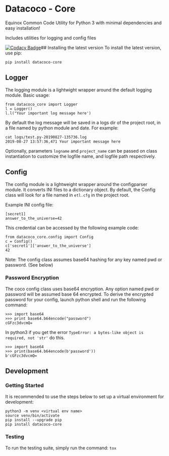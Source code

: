 # Datacoco - Core

Equinox Common Code Utility for Python 3 with minimal dependencies and easy installation!

Includes utilities for logging and config files

[![Codacy Badge](https://api.codacy.com/project/badge/Grade/d16600d5b116418496f6b98b9e02d77b)](https://www.codacy.com/manual/equinoxfitness/datacoco-core?utm_source=github.com&amp;utm_medium=referral&amp;utm_content=equinoxfitness/datacoco-core&amp;utm_campaign=Badge_Grade)## Installing the latest version
To install the latest version, use pip:
```
pip install datacoco-core
```

## Logger

The logging module is a lightwight wrapper around the default logging module. Basic usage:
```
from datacoco_core import Logger
l = Logger()
l.l("Your important log message here')
```

By default the log message will be saved in a logs dir of the project root, in a file named by python module and date. For example:
```
cat logs/test.py-20190827-135736.log
2019-08-27 13:57:36,471 Your important message here
```

Optionally, parameters `logname` and `project_name` can be passed on class instantiation to
customize the logfile name, and logfile path respectively.

## Config

The config module is a lightweight wrapper around the configparser module. It converts INI files to a dictionary object.
By default, the Config class will look for a file named in `etl.cfg` in the project root.

Example INI config file:
```
[secret1]
answer_to_the_universe=42
```
This credential can be accessed by the following example code:
```
from datacoco_core.config import Config
c = Config()
c['secret1']['answer_to_the_universe']
42
```
Note: The config class assumes base64 hashing for any key named pwd or password. (See below)

### Password Encryption

The coco config class uses base64 encryption.  Any option named pwd or password will be assumed base 64 encrypted.   To derive the encrypted password for your config, launch python shell and run the following command:

```
>>> import base64
>>> print base64.b64encode("password")
cGFzc3dvcmQ=
```

In python3 if you get the error `TypeError: a bytes-like object is required, not 'str'` do this.

```
>>> import base64
>>> print(base64.b64encode(b'password'))
b'cGFzc3dvcmQ=
```

## Development

### Getting Started

It is recommended to use the steps below to set up a virtual environment for development:

```
python3 -m venv <virtual env name>
source venv/bin/activate
pip install --upgrade pip
pip install datacoco-core
```
### Testing
To run the testing suite, simply run the command: `tox`
